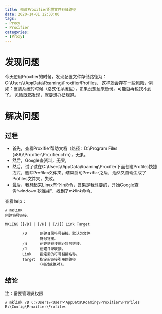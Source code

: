 ```yaml
---
title: 修改Proxifier配置文件存储路径
date: 2020-10-01 12:00:00
tags:
- Proxy
- Proxifier
categories:
- [Proxy]
---
```


# 发现问题

今天使用Proxifier的时候，发现配置文件存储路径为：C:\Users\\<User>\AppData\Roaming\Proxifier\Profiles。
这样就会存在一些风险，例如：重装系统的时候（格式化系统盘），如果没想起来备份，可能就再也找不到了。
风险既然发现，就要想办法规避。

<!-- more -->

# 解决问题

## 过程

- 首先，查看Proxifier帮助文档（路径：D:\Program Files (x86)\Proxifier\Proxifier.chm），无果。
- 然后，Google查资料，无果。
- 然后，试了试在C:\Users\\<User>\AppData\Roaming\Proxifier下面创建Profiles快捷方式，删除Profiles文件夹，结果启动Proxifier之后，竟然又自动生成了Profiles文件夹，失败。
- 最后，我想起来Linux有个ln命令，效果是我想要的，开始Google查询“windows 软连接”，找到了mklink命令。

查看help：

```shell
λ mklink
创建符号链接。

MKLINK [[/D] | [/H] | [/J]] Link Target

        /D      创建目录符号链接。默认为文件
                符号链接。
        /H      创建硬链接而非符号链接。
        /J      创建目录联接。
        Link    指定新的符号链接名称。
        Target  指定新链接引用的路径
                (相对或绝对)。
```

## 结论

注：需要管理员权限

```shell
λ mklink /D C:\Users\<User>\AppData\Roaming\Proxifier\Profiles E:\Config\Proxifier\Profiles
```
